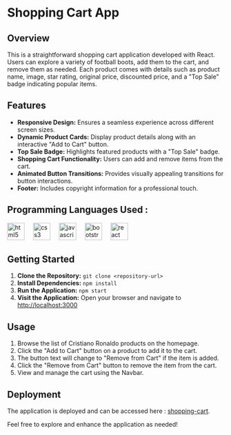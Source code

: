 # Shopping Cart App

## Overview

This is a straightforward shopping cart application developed with React. Users can explore a variety of football boots, add them to the cart, and remove them as needed. Each product comes with details such as product name, image, star rating, original price, discounted price, and a "Top Sale" badge indicating popular items.

## Features

- **Responsive Design:** Ensures a seamless experience across different screen sizes.
- **Dynamic Product Cards:** Display product details along with an interactive "Add to Cart" button.
- **Top Sale Badge:** Highlights featured products with a "Top Sale" badge.
- **Shopping Cart Functionality:** Users can add and remove items from the cart.
- **Animated Button Transitions:** Provides visually appealing transitions for button interactions.
- **Footer:** Includes copyright information for a professional touch.

## Programming Languages Used :
<div align="left">
  <img src="https://cdn.jsdelivr.net/gh/devicons/devicon/icons/html5/html5-original.svg" height="40" alt="html5 logo"  />
  <img width="12" />

  <img src="https://cdn.jsdelivr.net/gh/devicons/devicon/icons/css3/css3-original.svg" height="40" alt="css3 logo"  />
  <img width="12" />

  <img src="https://cdn.jsdelivr.net/gh/devicons/devicon/icons/javascript/javascript-original.svg" height="40" alt="javascript logo"  />
  <img width="12" />

  <img src="https://cdn.jsdelivr.net/gh/devicons/devicon/icons/bootstrap/bootstrap-original.svg" height="40" alt="bootstrap logo"  />
  <img width="12" />
  
  <img src="https://skillicons.dev/icons?i=react" height="40" alt="react logo"  />
</div>

## Getting Started

1. **Clone the Repository:** `git clone <repository-url>`
2. **Install Dependencies:** `npm install`
3. **Run the Application:** `npm start`
4. **Visit the Application:** Open your browser and navigate to [http://localhost:3000](http://localhost:3000)

## Usage

1. Browse the list of Cristiano Ronaldo products on the homepage.
2. Click the "Add to Cart" button on a product to add it to the cart.
3. The button text will change to "Remove from Cart" if the item is added.
4. Click the "Remove from Cart" button to remove the item from the cart.
5. View and manage the cart using the Navbar.
   
## Deployment

The application is deployed and can be accessed here : [shopping-cart](https://netlify-shopping-cart.netlify.app/).
  

Feel free to explore and enhance the application as needed!